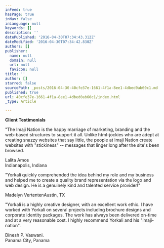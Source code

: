 ```yaml
---
inFeed: true
hasPage: true
inNav: false
inLanguage: null
keywords: []
description: ''
datePublished: '2016-04-30T07:34:43.312Z'
dateModified: '2016-04-30T07:34:42.830Z'
authors: []
publisher:
  name: null
  domain: null
  url: null
  favicon: null
title: ''
author: []
starred: false
sourcePath: _posts/2016-04-30-40cfe37e-1661-4f1a-8ee1-4dbed0ab60c1.md
published: true
url: 40cfe37e-1661-4f1a-8ee1-4dbed0ab60c1/index.html
_type: Article

---
```

**Client Testimonials**

"The Imaji Nation is the happy marriage of marketing, branding and the web-based structures to support it all. Unlike html-jockies who are adept at creating snazzy websites that say little, the people at Imaji Nation create websites with "stickiness" -- messages that linger long after the site's been browsed.

Lalita Amos  
Indianapolis, Indiana

  
"Yorkali quickly comprehended the idea behind my role and my business and helped me to create a quality brand representation via the logo and web design. He is a genuinely kind and talented service provider!"

Madelyn VertentenAustin, TX

  
"Yorkali is a highly creative designer, with an excellent work ethic. I have worked with Yorkali on several projects including brochure designs and corporate identity packages. The work has always been delivered on-time and at a very reasonable cost. I highly recommend Yorkali and his "imaji-nation".

Dinesh P. Vaswani.  
Panama City, Panama